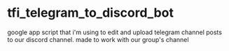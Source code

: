 # tfi_telegram_to_discord_bot
google app script that i'm using to edit and upload telegram channel posts to our discord channel.
made to work with our group's channel
